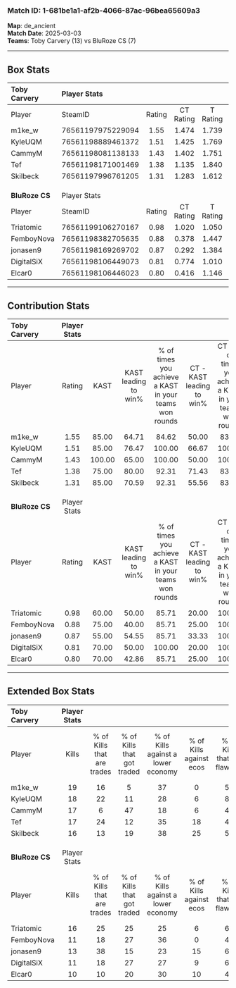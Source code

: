 ### Match ID: 1-681be1a1-af2b-4066-87ac-96bea65609a3  
**Map**: de_ancient  
**Match Date**: 2025-03-03  
**Teams**: Toby Carvery (13) vs BluRoze CS (7)  

---  

## Box Stats  

| **Toby Carvery** | Player Stats      |        |           |          |        |      |       |         |        |      |     |
| :- | :- | :-: | :-: | :-: | :-: | :-: | :-: | :-: | :-: | :-: | :-: |
| Player           | SteamID           | Rating | CT Rating | T Rating |  KAST  | ADR  | Kills | Assists | Deaths | K/D  | HS% |
| m1ke_w           | 76561197975229094 |  1.55  |   1.474   |  1.739   | 85.00  | 99.1 |  19   |    4    |   11   | 1.73 | 47  |
| KyleUQM          | 76561198889461372 |  1.51  |   1.425   |  1.769   | 85.00  | 92.4 |  18   |    4    |   10   | 1.80 | 38  |
| CammyM           | 76561198081138133 |  1.43  |   1.402   |  1.751   | 100.00 | 98.4 |  17   |    9    |   17   | 1.00 | 23  |
| Tef              | 76561198171001469 |  1.38  |   1.135   |  1.840   | 75.00  | 94.4 |  17   |    6    |   11   | 1.55 | 47  |
| Skilbeck         | 76561197996761205 |  1.31  |   1.283   |  1.612   | 85.00  | 68.2 |  16   |    7    |   12   | 1.33 | 31  |
|                  |                   |        |           |          |        |      |       |         |        |      |     |
|                  |                   |        |           |          |        |      |       |         |        |      |     |
|                  |                   |        |           |          |        |      |       |         |        |      |     |
| **BluRoze CS**   | Player Stats      |        |           |          |        |      |       |         |        |      |     |
| Player           | SteamID           | Rating | CT Rating | T Rating |  KAST  | ADR  | Kills | Assists | Deaths | K/D  | HS% |
| Triatomic        | 76561199106270167 |  0.98  |   1.020   |  1.050   | 60.00  | 81.9 |  16   |    7    |   19   | 0.84 | 31  |
| FemboyNova       | 76561198382705635 |  0.88  |   0.378   |  1.447   | 75.00  | 74.8 |  11   |    8    |   18   | 0.61 | 45  |
| jonasen9         | 76561198169269702 |  0.87  |   0.292   |  1.384   | 55.00  | 76.3 |  13   |    5    |   16   | 0.81 | 30  |
| DigitalSiX       | 76561198106449073 |  0.81  |   0.774   |  1.010   | 70.00  | 64.8 |  11   |    6    |   18   | 0.61 | 27  |
| Elcar0           | 76561198106446023 |  0.80  |   0.416   |  1.146   | 70.00  | 61.7 |  10   |    5    |   16   | 0.63 | 20  |
---  

## Contribution Stats  

| **Toby Carvery** | Player Stats |        |                      |                                                        |                           |                                                             |                          |                                                            |
| :- | :-: | :-: | :-: | :-: | :-: | :-: | :-: | :-: |
| Player           |    Rating    |  KAST  | KAST leading to win% | % of times you achieve a KAST in your teams won rounds | CT - KAST leading to win% | CT - % of times you achieve a KAST in your teams won rounds | T - KAST leading to win% | T - % of times you achieve a KAST in your teams won rounds |
| m1ke_w           |     1.55     | 85.00  |        64.71         |                         84.62                          |           50.00           |                            83.33                            |          85.71           |                           85.71                            |
| KyleUQM          |     1.51     | 85.00  |        76.47         |                         100.00                         |           66.67           |                           100.00                            |          87.50           |                           100.00                           |
| CammyM           |     1.43     | 100.00 |        65.00         |                         100.00                         |           50.00           |                           100.00                            |          87.50           |                           100.00                           |
| Tef              |     1.38     | 75.00  |        80.00         |                         92.31                          |           71.43           |                            83.33                            |          87.50           |                           100.00                           |
| Skilbeck         |     1.31     | 85.00  |        70.59         |                         92.31                          |           55.56           |                            83.33                            |          87.50           |                           100.00                           |
|                  |              |        |                      |                                                        |                           |                                                             |                          |                                                            |
|                  |              |        |                      |                                                        |                           |                                                             |                          |                                                            |
|                  |              |        |                      |                                                        |                           |                                                             |                          |                                                            |
| **BluRoze CS**   | Player Stats |        |                      |                                                        |                           |                                                             |                          |                                                            |
| Player           |    Rating    |  KAST  | KAST leading to win% | % of times you achieve a KAST in your teams won rounds | CT - KAST leading to win% | CT - % of times you achieve a KAST in your teams won rounds | T - KAST leading to win% | T - % of times you achieve a KAST in your teams won rounds |
| Triatomic        |     0.98     | 60.00  |        50.00         |                         85.71                          |           20.00           |                           100.00                            |          71.43           |                           83.33                            |
| FemboyNova       |     0.88     | 75.00  |        40.00         |                         85.71                          |           25.00           |                           100.00                            |          45.45           |                           83.33                            |
| jonasen9         |     0.87     | 55.00  |        54.55         |                         85.71                          |           33.33           |                           100.00                            |          62.50           |                           83.33                            |
| DigitalSiX       |     0.81     | 70.00  |        50.00         |                         100.00                         |           20.00           |                           100.00                            |          66.67           |                           100.00                           |
| Elcar0           |     0.80     | 70.00  |        42.86         |                         85.71                          |           25.00           |                           100.00                            |          50.00           |                           83.33                            |
---  

## Extended Box Stats  

| **Toby Carvery** | Player Stats |                            |                            |                                    |                         |                              |                                 |        |                             |                                     |                          |                               |                            |
| :- | :-: | :-: | :-: | :-: | :-: | :-: | :-: | :-: | :-: | :-: | :-: | :-: | :-: |
| Player           |    Kills     | % of Kills that are trades | % of Kills that got traded | % of Kills against a lower economy | % of Kills against ecos | % of Kills that are flawless | % of Kills that are close duels | Deaths | % of Deaths that get traded | % of Deaths against a lower economy | % of Deaths against ecos | % of Deaths that are flawless | % of Deaths that are close |
| m1ke_w           |      19      |             16             |             5              |                 37                 |            0            |              58              |                0                |   11   |              9              |                 18                  |            9             |              36               |             9              |
| KyleUQM          |      18      |             22             |             11             |                 28                 |            6            |              83              |                0                |   10   |             30              |                 20                  |            0             |              70               |             20             |
| CammyM           |      17      |             6              |             47             |                 18                 |            6            |              41              |               24                |   17   |             24              |                 29                  |            12            |              59               |             0              |
| Tef              |      17      |             24             |             12             |                 35                 |           18            |              47              |                6                |   11   |             18              |                 27                  |            9             |              45               |             0              |
| Skilbeck         |      16      |             13             |             19             |                 38                 |           25            |              56              |               13                |   12   |             33              |                 25                  |            0             |              83               |             8              |
|                  |              |                            |                            |                                    |                         |                              |                                 |        |                             |                                     |                          |                               |                            |
|                  |              |                            |                            |                                    |                         |                              |                                 |        |                             |                                     |                          |                               |                            |
|                  |              |                            |                            |                                    |                         |                              |                                 |        |                             |                                     |                          |                               |                            |
| **BluRoze CS**   | Player Stats |                            |                            |                                    |                         |                              |                                 |        |                             |                                     |                          |                               |                            |
| Player           |    Kills     | % of Kills that are trades | % of Kills that got traded | % of Kills against a lower economy | % of Kills against ecos | % of Kills that are flawless | % of Kills that are close duels | Deaths | % of Deaths that get traded | % of Deaths against a lower economy | % of Deaths against ecos | % of Deaths that are flawless | % of Deaths that are close |
| Triatomic        |      16      |             25             |             25             |                 25                 |            6            |              63              |                6                |   19   |             11              |                 26                  |            5             |              68               |             5              |
| FemboyNova       |      11      |             18             |             27             |                 36                 |            0            |              45              |               18                |   18   |             28              |                 22                  |            6             |              56               |             0              |
| jonasen9         |      13      |             38             |             15             |                 23                 |           15            |              62              |                0                |   16   |             19              |                 25                  |            0             |              63               |             6              |
| DigitalSiX       |      11      |             18             |             27             |                 27                 |            9            |              64              |                0                |   18   |             22              |                 22                  |            0             |              50               |             17             |
| Elcar0           |      10      |             10             |             20             |                 30                 |           10            |              40              |               10                |   16   |             13              |                 19                  |            0             |              50               |             13             |

